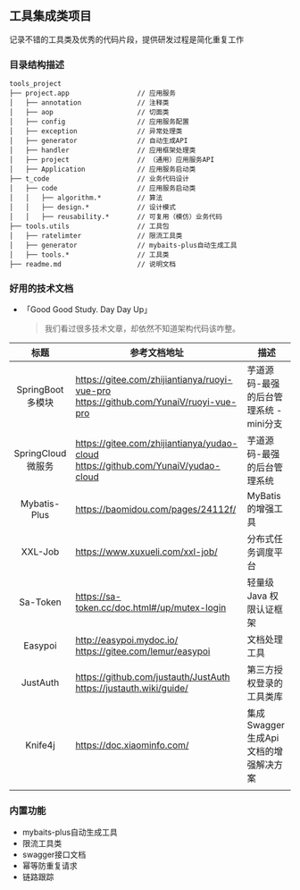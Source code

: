 
## 工具集成类项目

记录不错的工具类及优秀的代码片段，提供研发过程是简化重复工作

### 目录结构描述
```
tools_project
├── project.app                 // 应用服务
│   ├── annotation              // 注释类
│   ├── aop                     // 切面类
│   ├── config                  // 应用服务配置
│   ├── exception               // 异常处理类
│   ├── generator               // 自动生成API
│   ├── handler                 // 应用框架处理类
│   ├── project                 // （通用）应用服务API
│   ├── Application             // 应用服务启动类
├── t_code                      // 业务代码设计
│   ├── code                    // 应用服务启动类
│   │   ├── algorithm.*         // 算法 
│   │   ├── design.*            // 设计模式 
│   │   ├── reusability.*       // 可复用（模仿）业务代码
├── tools.utils                 // 工具包
│   ├── ratelimter              // 限流工具类
│   ├── generator               // mybaits-plus自动生成工具
│   ├── tools.*                 // 工具类
├── readme.md                   // 说明文档

```
###  好用的技术文档
* 「Good Good Study. Day Day Up」
    > 我们看过很多技术文章，却依然不知道架构代码该咋整。
  > 
|       标题        | 参考文档地址                                                                                        | 描述                      |
|:---------------:|-----------------------------------------------------------------------------------------------|-------------------------|
| SpringBoot 多模块  | https://gitee.com/zhijiantianya/ruoyi-vue-pro <br/>   https://github.com/YunaiV/ruoyi-vue-pro | 芋道源码-最强的后台管理系统  -mini分支 |
| SpringCloud 微服务 | https://gitee.com/zhijiantianya/yudao-cloud <br/>   https://github.com/YunaiV/yudao-cloud     | 芋道源码-最强的后台管理系统          |
|  Mybatis-Plus   | https://baomidou.com/pages/24112f/                                                            | MyBatis的增强工具            |
|     XXL-Job     | https://www.xuxueli.com/xxl-job/                                                              | 分布式任务调度平台               |
|    Sa-Token     | https://sa-token.cc/doc.html#/up/mutex-login                                                  | 轻量级 Java 权限认证框架         |
|     Easypoi     | http://easypoi.mydoc.io/ <br/> https://gitee.com/lemur/easypoi                                | 文档处理工具                  |
|    JustAuth     | https://github.com/justauth/JustAuth <br/> https://justauth.wiki/guide/                       | 第三方授权登录的工具类库            |
|     Knife4j     | https://doc.xiaominfo.com/                                                                    | 集成Swagger生成Api文档的增强解决方案 |
|                 |                                                                                               |                         |

###  内置功能
 
* mybaits-plus自动生成工具
* 限流工具类
* swagger接口文档
* 幂等防重复请求
* 链路跟踪
 
